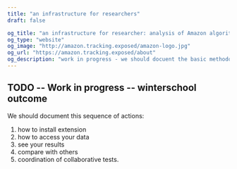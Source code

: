 ```yaml
---
title: "an infrastructure for researchers"
draft: false

og_title: "an infrastructure for researcher: analysis of Amazon algorithm"
og_type: "website"
og_image: "http://amazon.tracking.exposed/amazon-logo.jpg"
og_url: "https://amazon.tracking.exposed/about"
og_description: "work in progress - we should docuent the basic methodology and our interfaces"
---
```


## TODO -- Work in progress -- winterschool outcome

We should document this sequence of actions: 

1. how to install extension 
2. how to access your data 
3. see your results 
4. compare with others 
5. coordination of collaborative tests.

